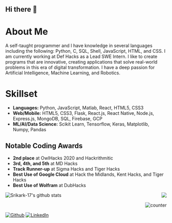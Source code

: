 ## Hi there 👋

# About Me
A self-taught programmer and I have knowledge in several languages including the following: Python, C, SQL, Shell, JavaScript, HTML, and CSS. I am currently working at Def Hacks as a Lead SWE Intern. I like to create programs that are innovative, creating applications that solve real-world problems in this era of digital transformation. I have a deep passion for Artificial Intelligence, Machine Learning, and Robotics.

# Skillset
* **Languages:** Python, JavaScript, Matlab, React, HTML5, CSS3
* **Web/Mobile:** HTML5, CSS3, Flask, React.js, React Native, Node.js, Express.js, MongoDB, SQL, Firebase, GCP
* **ML/AI/Data Science:** Scikit Learn, Tensorflow, Keras, Matplotlib, Numpy, Pandas

## Notable Coding Awards
* **2nd place** at OwlHacks 2020 and Hackrithmitic
* **3rd, 4th, and 5th** at MD Hacks
* **Track Runner-up** at Sigma Hacks and Tiger Hacks
* **Best Use of Google Cloud** at Hack the Midlands, Kent Hacks, and Tiger Hacks
* **Best Use of Wolfram** at DubHacks

![Srikark-17's github stats](https://github-readme-stats.vercel.app/api?username=srikark-17&show_icons=true&hide_border=true)
<a href="https://github.com/Srikark-17">
  <img align="right" src="https://github-readme-stats.vercel.app/api/top-langs/?username=Srikark-17&hide=java,html&title_color=fffff&text_color=000000&icon_color=2bbc8a&bg_color=ffffff" />
</a>

<p style="text-align:right;"><img src="https://komarev.com/ghpvc/?username=Srikark-17" alt="counter" /></p>
<a href="https://github.com/Srikark-17" target="_blank"><img alt="Github" src="https://img.shields.io/badge/GitHub-%2312100E.svg?&style=for-the-badge&logo=Github&logoColor=white" /></a> <a href="https://www.linkedin.com/in/srikar-kusumanchi-5bbab51b1/" target="_blank"><img alt="LinkedIn" src="https://img.shields.io/badge/linkedin-%230077B5.svg?&style=for-the-badge&logo=linkedin&logoColor=white" /></a>
</p>

<!--
**Srikark-17/Srikark-17 is a ✨ _special_ ✨ repository because its `README.md` (this file) appears on your GitHub profile.

Here are some ideas to get you started:

- 🔭 I’m currently working on creating code that can be helpful to thousands, hopefully millions
- 🌱 I’m currently learning Full Stack Development
- 👯 I’m looking to collaborate on ...
- 🤔 I’m looking for help with ...
- 💬 Ask me about ...
- 📫 How to reach me: ...
- 😄 Pronouns: ...
- ⚡ Fun fact: ...
-->
